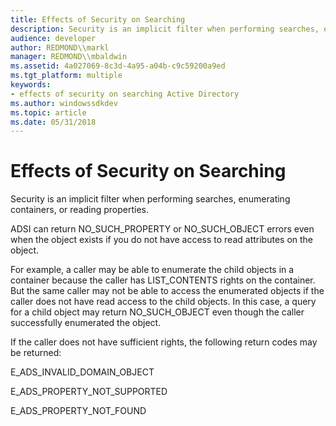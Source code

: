 ```yaml
---
title: Effects of Security on Searching
description: Security is an implicit filter when performing searches, enumerating containers, or reading properties.
audience: developer
author: REDMOND\\markl
manager: REDMOND\\mbaldwin
ms.assetid: 4a027069-8c3d-4a95-a04b-c9c59200a9ed
ms.tgt_platform: multiple
keywords:
- effects of security on searching Active Directory
ms.author: windowssdkdev
ms.topic: article
ms.date: 05/31/2018
---
```


# Effects of Security on Searching

Security is an implicit filter when performing searches, enumerating containers, or reading properties.

ADSI can return NO\_SUCH\_PROPERTY or NO\_SUCH\_OBJECT errors even when the object exists if you do not have access to read attributes on the object.

For example, a caller may be able to enumerate the child objects in a container because the caller has LIST\_CONTENTS rights on the container. But the same caller may not be able to access the enumerated objects if the caller does not have read access to the child objects. In this case, a query for a child object may return NO\_SUCH\_OBJECT even though the caller successfully enumerated the object.

If the caller does not have sufficient rights, the following return codes may be returned:

E\_ADS\_INVALID\_DOMAIN\_OBJECT

E\_ADS\_PROPERTY\_NOT\_SUPPORTED

E\_ADS\_PROPERTY\_NOT\_FOUND

 

 




